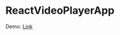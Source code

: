 # ReactVideoPlayerApp

Demo: <a href="http://simple-video-player.surge.sh/" target="_blank"> Link </a>
